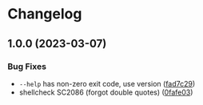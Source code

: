 # Changelog

## 1.0.0 (2023-03-07)


### Bug Fixes

* `--help` has non-zero exit code, use version ([fad7c29](https://www.github.com/Slijkhuis/asdf-go-swagger/commit/fad7c29229b9beda18e6c6b5d37d23fd9622619f))
* shellcheck SC2086 (forgot double quotes) ([0fafe03](https://www.github.com/Slijkhuis/asdf-go-swagger/commit/0fafe030c129c3a6e9b794b81c0467fe0ca37388))
